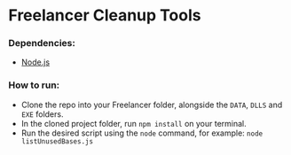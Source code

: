 # Freelancer Cleanup Tools

### Dependencies: 
- [Node.js](https://nodejs.org/en/)

### How to run:
- Clone the repo into your Freelancer folder, alongside the `DATA`, `DLLS` and `EXE` folders.
- In the cloned project folder, run `npm install` on your terminal.
- Run the desired script using the `node` command, for example: `node listUnusedBases.js`
